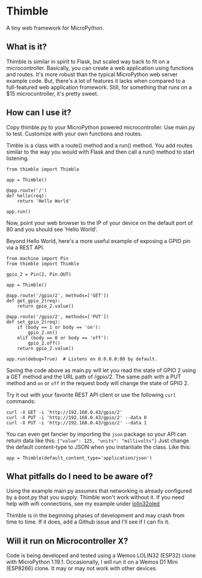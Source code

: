 # Thimble
A tiny web framework for MicroPython.

## What is it?
Thimble is similar in spirit to Flask, but scaled way back to fit on a microcontroller. Basically, you can create a web application using functions and routes. It's more robust than the typical MicroPython web server example code. But, there's a lot of features it lacks when compared to a full-featured web application fromework. Still, for something that runs on a $15 microcontroller, it's pretty sweet.

## How can I use it?
Copy thimble.py to your MicroPython powered microcontroller. Use main.py to test. Customize with your own functions and routes.

Timble is a class with a route() method and a run() method. You add routes similar to the way you would with Flask and then call a run() method to start listening.

```
from thimble import Thimble

app = Thimble() 

@app.route('/')
def hello(req):
    return 'Hello World'

app.run()
```

Now, point your web browser to the IP of your device on the default port of 80 and you should see 'Hello World'.

Beyond Hello World, here's a more useful example of exposing a GPIO pin via a REST API.

```
from machine import Pin
from thimble import Thimble

gpio_2 = Pin(2, Pin.OUT)

app = Thimble()

@app.route('/gpio/2', methods=['GET'])
def get_gpio_2(req):
    return gpio_2.value()

@app.route('/gpio/2', methods=['PUT'])
def set_gpio_2(req):
    if (body == 1 or body == 'on'):
        gpio_2.on()
    elif (body == 0 or body == 'off'):
        gpio_2.off()
    return gpio_2.value()

app.run(debug=True)  # Listens on 0.0.0.0:80 by default.
```

Saving the code above as main.py will let you read the state of GPIO 2 using a GET method and the URL path of /gpio/2. The same path with a PUT method and `on` or `off` in the request body will change the state of GPIO 2.

Try it out with your favorite REST API client or use the following `curl` commands:

```
curl -X GET -i 'http://192.168.0.43/gpio/2'
curl -X PUT -i 'http://192.168.0.43/gpio/2' --data 0
curl -X PUT -i 'http://192.168.0.43/gpio/2' --data 1
```

You can even get fancier by importing the `json` package so your API can return data like this: `{"value": 125, "units": "millivolts"}` Just change the default content-type to JSON when you instantiate the class. Like this: 

```
app = Thimble(default_content_type='application/json')
```

## What pitfalls do I need to be aware of?
Using the example main.py assumes that networking is already configured by a boot.py that you supply. Thimble won't work without it. If you need help with wifi connections, see my example under [lolin32oled](https://github.com/DavesCodeMusings/esp/tree/main/lolin32oled)

Thimble is in the beginning phases of development and may crash from time to time. If it does, add a Github issue and I'll see if I can fix it.

## Will it run on Microcontroller X?
Code is being developed and tested using a Wemos LOLIN32 (ESP32) clone with MicroPython 1.19.1. Occasionally, I will run it on a Wemos D1 Mini (ESP8266) clone. It may or may not work with other devices.
